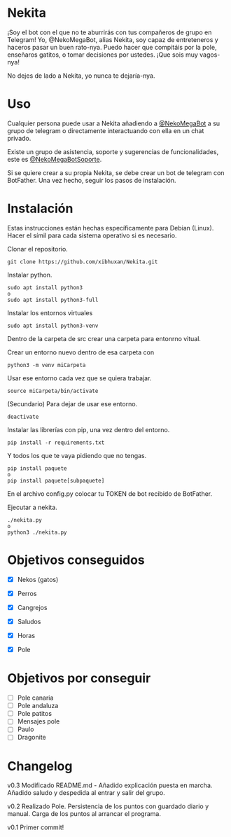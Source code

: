 
# Nekita
¡Soy el bot con el que no te aburrirás con tus compañeros de grupo en Telegram! Yo, @NekoMegaBot, alias Nekita, soy capaz de entreteneros y haceros pasar un buen rato-nya. Puedo hacer que compitáis por la pole, enseñaros gatitos, o tomar decisiones por ustedes. ¡Que sois muy vagos-nya!

No dejes de lado a Nekita, yo nunca te dejaría-nya.

# Uso
Cualquier persona puede usar a Nekita añadiendo a [@NekoMegaBot](https://t.me/NekoMegaBot) a su grupo de telegram o directamente interactuando con ella en un chat privado.

Existe un grupo de asistencia, soporte y sugerencias de funcionalidades, este es [@NekoMegaBotSoporte](https://t.me/NekoMegaBotSoporte).

Si se quiere crear a su propia Nekita, se debe crear un bot de telegram con BotFather. Una vez hecho, seguir los pasos de instalación.

# Instalación

Estas instrucciones están hechas específicamente para Debian (Linux). Hacer el símil para cada sistema operativo si es necesario.

Clonar el repositorio.

    git clone https://github.com/xibhuxan/Nekita.git

Instalar python.

    sudo apt install python3
    o
    sudo apt install python3-full

Instalar los entornos virtuales

    sudo apt install python3-venv

Dentro de la carpeta de src crear una carpeta para entonrno vitual.

Crear un entorno nuevo dentro de esa carpeta con

    python3 -m venv miCarpeta

Usar ese entorno cada vez que se quiera trabajar.

    source miCarpeta/bin/activate

(Secundario) Para dejar de usar ese entorno.

    deactivate

Instalar las librerías con pip, una vez dentro del entorno.

    pip install -r requirements.txt

Y todos los que te vaya pidiendo que no tengas.

    pip install paquete
    o
    pip install paquete[subpaquete]

En el archivo config.py colocar tu TOKEN de bot recibido de BotFather.

Ejecutar a nekita.

    ./nekita.py
    o
    python3 ./nekita.py

# Objetivos conseguidos

- [x] Nekos (gatos)
- [x] Perros
- [x] Cangrejos
- [x] Saludos
- [x] Horas
- [X] Pole


# Objetivos por conseguir

- [ ] Pole canaria
- [ ] Pole andaluza
- [ ] Pole patitos
- [ ] Mensajes pole
- [ ] Paulo
- [ ] Dragonite

# Changelog

v0.3
Modificado README.md - Añadido explicación puesta en marcha.
Añadido saludo y despedida al entrar y salir del grupo.

v0.2
Realizado Pole.
Persistencia de los puntos con guardado diario y manual.
Carga de los puntos al arrancar el programa.

v0.1
Primer commit!






